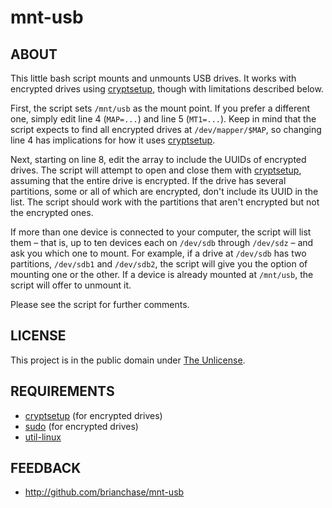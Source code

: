 # mnt-usb

## ABOUT

This little bash script mounts and unmounts USB drives. It works with
encrypted drives using
[cryptsetup](https://gitlab.com/cryptsetup/cryptsetup/), though with
limitations described below.

First, the script sets `/mnt/usb` as the mount point. If you prefer a
different one, simply edit line 4 (`MAP=...`) and line 5 (`MT1=...`).
Keep in mind that the script expects to find all encrypted drives at
`/dev/mapper/$MAP`, so changing line 4 has implications for how it
uses [cryptsetup](https://gitlab.com/cryptsetup/cryptsetup/).

Next, starting on line 8, edit the array to include the UUIDs of
encrypted drives. The script will attempt to open and close them with
[cryptsetup](https://gitlab.com/cryptsetup/cryptsetup/), assuming that
the entire drive is encrypted. If the drive has several partitions,
some or all of which are encrypted, don't include its UUID in the
list. The script should work with the partitions that aren't encrypted
but not the encrypted ones.

If more than one device is connected to your computer, the script will
list them – that is, up to ten devices each on `/dev/sdb` through
`/dev/sdz` – and ask you which one to mount. For example, if a drive
at `/dev/sdb` has two partitions, `/dev/sdb1` and `/dev/sdb2`, the
script will give you the option of mounting one or the other. If a
device is already mounted at `/mnt/usb`, the script will offer to
unmount it.

Please see the script for further comments.

## LICENSE

This project is in the public domain under [The
Unlicense](https://choosealicense.com/licenses/unlicense/).

## REQUIREMENTS

* [cryptsetup](https://gitlab.com/cryptsetup/cryptsetup/) (for encrypted drives)
* [sudo](https://www.sudo.ws/) (for encrypted drives)
* [util-linux](https://github.com/karelzak/util-linux/)

## FEEDBACK

* http://github.com/brianchase/mnt-usb

